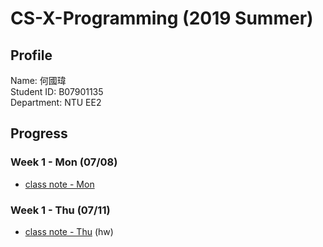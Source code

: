 # CS-X-Programming (2019 Summer)
## Profile
Name: 何國瑋<br>
Student ID: B07901135<br> 
Department: NTU EE2
## Progress
### Week 1 - Mon (07/08)
- [class note - Mon](https://b07901135.github.io/Data_Science_Programming/w1_mon/w1_mon_class.html)
### Week 1 - Thu (07/11)
- [class note - Thu](https://b07901135.github.io/Data_Science_Programming/w1_thu/w1_thu_class.html) (hw)
